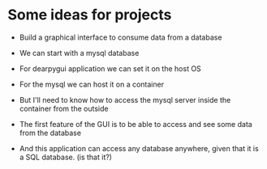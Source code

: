 # Some ideas for projects

- Build a graphical interface to consume data from a database

- We can start with a mysql database

- For dearpygui application we can set it on the host OS

- For the mysql we can host it on a container

- But I'll need to know how to access the mysql server inside the container from the outside

- The first feature of the GUI is to be able to access and see some data from the database

- And this application can access any database anywhere, given that it is a SQL database. (is that it?)